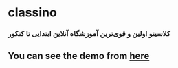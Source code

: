 # classino

### کلاسینو اولین و قوی‌ترین آموزشگاه آنلاین ابتدایی تا کنکور
## You can see the demo from [here](https://pouya-mirzaei.github.io/classino/)
